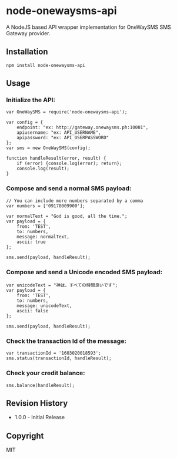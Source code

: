 # node-onewaysms-api

A NodeJS based API wrapper implementation for OneWaySMS SMS Gateway provider.

## Installation

	npm install node-onewaysms-api

## Usage

### Initialize the API:

	var OneWaySMS = require('node-onewaysms-api');

	var config = {
		endpoint: "ex: http://gateway.onewaysms.ph:10001",
		apiusername: "ex: API_USERNAME",
		apipassword: "ex: API_USERPASSWORD"
	};
	var sms = new OneWaySMS(config);

	function handleResult(error, result) {
		if (error) {console.log(error); return};
		console.log(result);
	}

### Compose and send a normal SMS payload:
	// You can include more numbers separated by a comma
	var numbers = ['09178009900'];

	var normalText = "God is good, all the time.";
	var payload = {
		from: 'TEST',
		to: numbers,
		message: normalText,
		ascii: true
	};

	sms.send(payload, handleResult);

### Compose and send a Unicode encoded SMS payload:
	var unicodeText = "神は、すべての時間良いです";
	var payload = {
		from: 'TEST',
		to: numbers,
		message: unicodeText,
		ascii: false
	};

	sms.send(payload, handleResult);

### Check the transaction Id of the message:

	var transactionId = '1603020018593';
	sms.status(transactionId, handleResult);

### Check your credit balance:

	sms.balance(handleResult);

## Revision History

* 1.0.0 - Initial Release

## Copyright
MIT